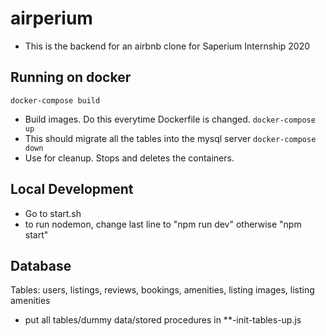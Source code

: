 # airperium
- This is the backend for an airbnb clone for Saperium Internship 2020

## Running on docker
`docker-compose build`
- Build images. Do this everytime Dockerfile is changed.
`docker-compose up`
- This should migrate all the tables into the mysql server
`docker-compose down`
- Use for cleanup. Stops and deletes the containers.

## Local Development
- Go to start.sh
- to run nodemon, change last line to "npm run dev" otherwise "npm start"

## Database
Tables: users, listings, reviews, bookings, amenities, listing images, listing amenities
- put all tables/dummy data/stored procedures in **-init-tables-up.js